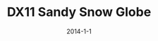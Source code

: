 ---
layout: portfolio-post
title: "DX11 Sandy Snow Globe"
date: 2014-1-1
tags: 
    - C++
    - DirectX 11
    - HLSL

type: game

include: true

images:
    - "../../assets/images/globefeature.png"

description: "A DirectX 11 renderer."

---